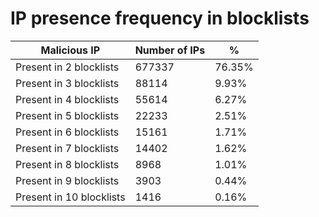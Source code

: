 # IP presence frequency in blocklists
| Malicious IP | Number of IPs | % |
|----|----|----|
| Present in 2 blocklists | 677337 | 76.35% |
| Present in 3 blocklists | 88114 | 9.93% |
| Present in 4 blocklists | 55614 | 6.27% |
| Present in 5 blocklists | 22233 | 2.51% |
| Present in 6 blocklists | 15161 | 1.71% |
| Present in 7 blocklists | 14402 | 1.62% |
| Present in 8 blocklists | 8968 | 1.01% |
| Present in 9 blocklists | 3903 | 0.44% |
| Present in 10 blocklists | 1416 | 0.16% |
